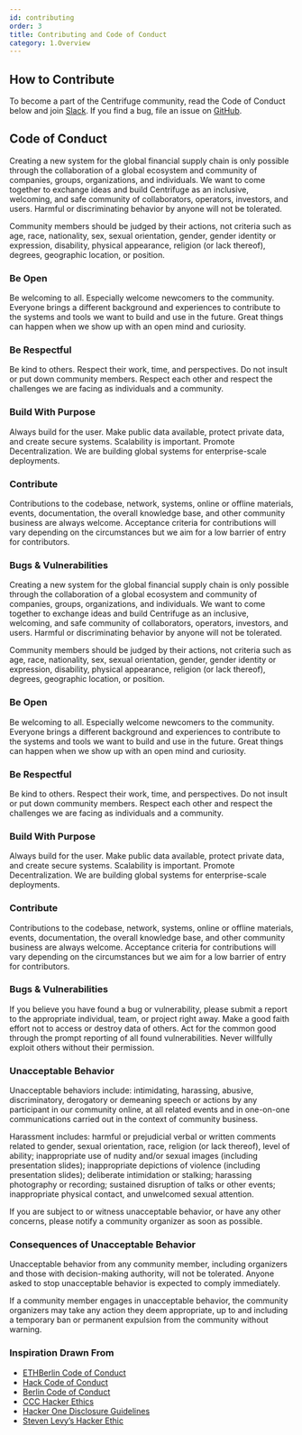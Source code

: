 ```yaml
---
id: contributing
order: 3
title: Contributing and Code of Conduct
category: 1.Overview
---
```


## How to Contribute
To become a part of the Centrifuge community, read the Code of Conduct below and join [Slack](https://centrifuge.io/slack/). If you find a bug, file an issue on [GitHub](https://github.com/centrifuge).

## Code of Conduct

Creating a new system for the global financial supply chain is only possible through the collaboration of a global ecosystem and community of companies, groups, organizations, and individuals. 
We want to come together to exchange ideas and build Centrifuge as an inclusive, welcoming, and safe community of collaborators, operators, investors, and users. Harmful or discriminating behavior by anyone will not be tolerated.

Community members should be judged by their actions, not criteria such as age, race, nationality, sex, sexual orientation, gender, gender identity or expression, disability, physical appearance, religion (or lack thereof), degrees, geographic location, or position.

### Be Open

Be welcoming to all. Especially welcome newcomers to the community. Everyone brings a different background and experiences to contribute to the systems and tools we want to build and use in the future. Great things can happen when we show up with an open mind and curiosity.

### Be Respectful

Be kind to others. Respect their work, time, and perspectives. Do not insult or put down community members. Respect each other and respect the challenges we are facing as individuals and a community.

### Build With Purpose

Always build for the user. Make public data available, protect private data, and create secure systems. Scalability is important. Promote Decentralization. We are building global systems for enterprise-scale deployments.


### Contribute

Contributions to the codebase, network, systems, online or offline materials, events, documentation, the overall knowledge base, and other community business are always welcome. Acceptance criteria for contributions will vary depending on the circumstances but we aim for a low barrier of entry for contributors.

### Bugs & Vulnerabilities

Creating a new system for the global financial supply chain is only possible through the collaboration of a global ecosystem and community of companies, groups, organizations, and individuals. 
We want to come together to exchange ideas and build Centrifuge as an inclusive, welcoming, and safe community of collaborators, operators, investors, and users. Harmful or discriminating behavior by anyone will not be tolerated.

Community members should be judged by their actions, not criteria such as age, race, nationality, sex, sexual orientation, gender, gender identity or expression, disability, physical appearance, religion (or lack thereof), degrees, geographic location, or position.

### Be Open

Be welcoming to all. Especially welcome newcomers to the community. Everyone brings a different background and experiences to contribute to the systems and tools we want to build and use in the future. Great things can happen when we show up with an open mind and curiosity.

### Be Respectful

Be kind to others. Respect their work, time, and perspectives. Do not insult or put down community members. Respect each other and respect the challenges we are facing as individuals and a community.

### Build With Purpose

Always build for the user. Make public data available, protect private data, and create secure systems. Scalability is important. Promote Decentralization. We are building global systems for enterprise-scale deployments.


### Contribute

Contributions to the codebase, network, systems, online or offline materials, events, documentation, the overall knowledge base, and other community business are always welcome. Acceptance criteria for contributions will vary depending on the circumstances but we aim for a low barrier of entry for contributors.

### Bugs & Vulnerabilities

If you believe you have found a bug or vulnerability, please submit a report to the appropriate individual, team, or project right away. Make a good faith effort not to access or destroy data of others. Act for the common good through the prompt reporting of all found vulnerabilities. Never willfully exploit others without their permission.

### Unacceptable Behavior

Unacceptable behaviors include: intimidating, harassing, abusive, discriminatory, derogatory or demeaning speech or actions by any participant in our community online, at all related events and in one-on-one communications carried out in the context of community business. 

Harassment includes: harmful or prejudicial verbal or written comments related to gender, sexual orientation, race, religion (or lack thereof), level of ability; inappropriate use of nudity and/or sexual images (including presentation slides); inappropriate depictions of violence (including presentation slides); deliberate intimidation or stalking; harassing photography or recording; sustained disruption of talks or other events; inappropriate physical contact, and unwelcomed sexual attention.

If you are subject to or witness unacceptable behavior, or have any other concerns, please notify a community organizer as soon as possible.

### Consequences of Unacceptable Behavior

Unacceptable behavior from any community member, including organizers and those with decision-making authority, will not be tolerated. Anyone asked to stop unacceptable behavior is expected to comply immediately.

If a community member engages in unacceptable behavior, the community organizers may take any action they deem appropriate, up to and including a temporary ban or permanent expulsion from the community without warning.

### Inspiration Drawn From

- [ETHBerlin Code of Conduct](https://github.com/ethberlin-hackathon/ETHBerlin-KnowledgeBase/blob/master/code-of-conduct.md)
- [Hack Code of Conduct](https://hackcodeofconduct.org/)
- [Berlin Code of Conduct](http://berlincodeofconduct.org/)
- [CCC Hacker Ethics](https://www.ccc.de/en/hackerethics)
- [Hacker One Disclosure Guidelines](https://www.hackerone.com/disclosure-guidelines)
- [Steven Levy’s Hacker Ethic](https://en.wikipedia.org/wiki/Hacker_ethic)


